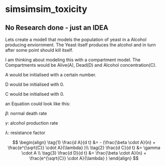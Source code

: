# simsimsim_toxicity

## No Research done - just an IDEA
Lets create a modell that models the population of yeast in a Alcohol producing enviornment.
The Yeast itself produces the alcohol and in turn after some point should kill itself.

I am thinking about modeling this with a compartment model.
The Compartments would be Alive(A), Dead(D) and Alcohol concentration(C).

A would be initialised with a certain number.

D would be initialised with 0.

C would be initialised with 0.

an Equation could look like this:

$\beta$: normal death rate

$\gamma$: alcohol production rate

$\lambda$: resistance factor

$$
\begin{align}
  \tag{1}
  \frac{d A}{d t} &= - (\frac{\beta \cdot A}{n} + \frac{e^{\sqrt{C}} \cdot A}{\lambda} )\\
  \tag{2}
  \frac{d C}{d t} &= \gamma \cdot A \\
  \tag{3}
  \frac{d D}{d t} &= \frac{\beta \cdot A}{n} + \frac{e^{\sqrt{C}} \cdot A}{\lambda} )
\end{align}
$$

